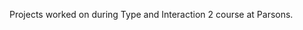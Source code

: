 Projects worked on during Type and Interaction 2 course at Parsons.

<!---
maudmaudmaudmaud/maudmaudmaudmaud is a ✨ special ✨ repository because its `README.md` (this file) appears on your GitHub profile.
You can click the Preview link to take a look at your changes.
--->
